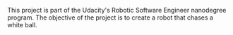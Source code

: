 This project is part of the Udacity's Robotic Software Engineer nanodegree program. The objective of the project is to create a robot that chases a white ball.
